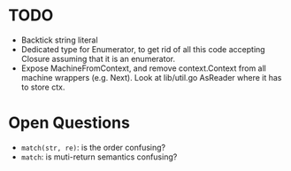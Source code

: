 
# TODO
- Backtick string literal
- Dedicated type for Enumerator, to get rid of all this code accepting Closure
    assuming that it is an enumerator.
- Expose MachineFromContext, and remove context.Context from all machine
    wrappers (e.g. Next). Look at lib/util.go AsReader where it has to store
    ctx.

# Open Questions
- `match(str, re)`: is the order confusing?
- `match`: is muti-return semantics confusing?


